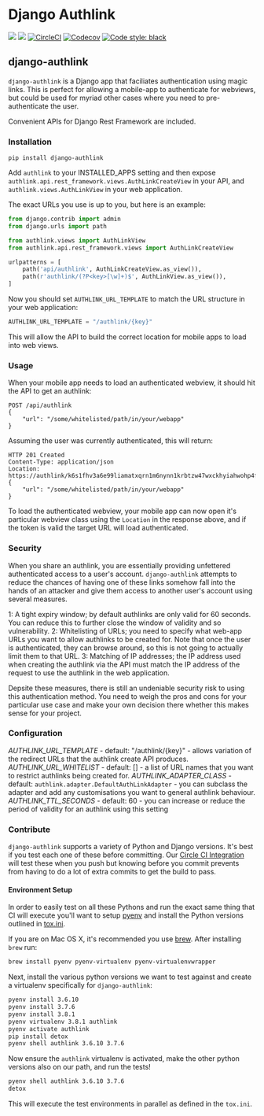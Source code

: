 # Django Authlink

[![](https://img.shields.io/pypi/v/django-authlink.svg)](https://pypi.python.org/pypi/django-authlink/)
[![](https://img.shields.io/badge/license-MIT-blue.svg)](https://pypi.python.org/pypi/django-authlink/)
[![CircleCI](https://circleci.com/gh/lukeburden/django-authlink.svg?style=svg)](https://circleci.com/gh/lukeburden/django-authlink)
[![Codecov](https://codecov.io/gh/lukeburden/django-authlink/branch/master/graph/badge.svg)](https://codecov.io/gh/lukeburden/django-authlink)
[![Code style: black](https://img.shields.io/badge/code%20style-black-000000.svg)](https://github.com/ambv/black)


## django-authlink

`django-authlink` is a Django app that faciliates authentication using magic links. This is perfect for allowing a mobile-app to authenticate for webviews, but could be used for myriad other cases where you need to pre-authenticate the user.

Convenient APIs for Django Rest Framework are included.

### Installation ####

```shell
pip install django-authlink
```

Add `authlink` to your INSTALLED_APPS setting and then expose `authlink.api.rest_framework.views.AuthLinkCreateView` in your API, and `authlink.views.AuthLinkView` in your web application.

The exact URLs you use is up to you, but here is an example:

```python
from django.contrib import admin
from django.urls import path

from authlink.views import AuthLinkView
from authlink.api.rest_framework.views import AuthLinkCreateView

urlpatterns = [
    path('api/authlink', AuthLinkCreateView.as_view()),
    path(r'authlink/(?P<key>[\w]+)$', AuthLinkView.as_view()),
]
```

Now you should set `AUTHLINK_URL_TEMPLATE` to match the URL structure in your web application:

```python
AUTHLINK_URL_TEMPLATE = "/authlink/{key}"
```

This will allow the API to build the correct location for mobile apps to load into web views.

### Usage ###

When your mobile app needs to load an authenticated webview, it should hit the API to get an authlink:


```http
POST /api/authlink
{
    "url": "/some/whitelisted/path/in/your/webapp"
}
```

Assuming the user was currently authenticated, this will return:

```http
HTTP 201 Created
Content-Type: application/json
Location: https://authlink/k6s1fhv3a6e99liamatxqrn1m6nynn1krbtzw47wxckhyiahwohp4f7bb8del6hf
{
    "url": "/some/whitelisted/path/in/your/webapp"
}
```

To load the authenticated webview, your mobile app can now open it's particular webview class using the `Location` in the response above, and if the token is valid the target URL will load authenticated.

### Security ###
When you share an authlink, you are essentially providing unfettered authenticated access to a user's account. `django-authlink` attempts to reduce the chances of having one of these links somehow fall into the hands of an attacker and give them access to another user's account using several measures.

1: A tight expiry window; by default authlinks are only valid for 60 seconds. You can reduce this to further close the window of validity and so vulnerability.
2: Whitelisting of URLs; you need to specify what web-app URLs you want to allow authlinks to be created for. Note that once the user is authenticated, they can browse around, so this is not going to actually limit them to that URL.
3: Matching of IP addresses; the IP address used when creating the authlink via the API must match the IP address of the request to use the authlink in the web application.

Depsite these measures, there is still an undeniable security risk to using this authentication method. You need to weigh the pros and cons for your particular use case and make your own decision there whether this makes sense for your project.


### Configuration ###

*AUTHLINK_URL_TEMPLATE* - default: "/authlink/{key}" - allows variation of the redirect URLs that the authlink create API produces.
*AUTHLINK_URL_WHITELIST* - default: [] - a list of URL names that you want to restrict authlinks being created for.
*AUTHLINK_ADAPTER_CLASS* - default: `authlink.adapter.DefaultAuthLinkAdapter` - you can subclass the adapter and add any customisations you want to general authlink behaviour.
*AUTHLINK_TTL_SECONDS* - default: 60 - you can increase or reduce the period of validity for an authlink using this setting


### Contribute

`django-authlink` supports a variety of Python and Django versions. It's best if you test each one of these before committing. Our [Circle CI Integration](https://circleci.com) will test these when you push but knowing before you commit prevents from having to do a lot of extra commits to get the build to pass.

#### Environment Setup

In order to easily test on all these Pythons and run the exact same thing that CI will execute you'll want to setup [pyenv](https://github.com/yyuu/pyenv) and install the Python versions outlined in [tox.ini](tox.ini).

If you are on Mac OS X, it's recommended you use [brew](http://brew.sh/). After installing `brew` run:

```bash
brew install pyenv pyenv-virtualenv pyenv-virtualenvwrapper
```

Next, install the various python versions we want to test against and create a virtualenv specifically for `django-authlink`:

```bash
pyenv install 3.6.10
pyenv install 3.7.6
pyenv install 3.8.1
pyenv virtualenv 3.8.1 authlink
pyenv activate authlink
pip install detox
pyenv shell authlink 3.6.10 3.7.6
```

Now ensure the `authlink` virtualenv is activated, make the other python versions also on our path, and run the tests!


```bash
pyenv shell authlink 3.6.10 3.7.6
detox
```

This will execute the test environments in parallel as defined in the `tox.ini`.

